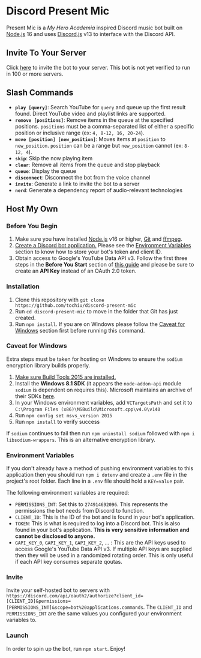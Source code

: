 # Discord Present Mic

  

Present Mic is a *My Hero Academia* inspired Discord music bot built on [Node.js](https://nodejs.org/  "Node.js Website") 16 and uses [Discord.js](https://discord.js.org/  "Discord.js Website") v13 to interface with the Discord API.

## Invite To Your Server ##

  

Click [here](https://discord.com/api/oauth2/authorize?client_id=898104335387467786&permissions=274914692096&scope=bot%20applications.commands  "Discord Invite Link") to invite the bot to your server. This bot is not yet verified to run in 100 or more servers.

## Slash Commands ##

 - **`play [query]`**: Search YouTube for `query` and queue up the first result found. Direct YouTube video and playlist links are supported.
 - **`remove [positions]`**: Remove items in the queue at the specified positions. `positions` must be a comma-separated list of either a specific position or inclusive range (ex: `4, 8-12, 16, 20-24`).
 - **`move [position] [new_position]`**: Moves items at `position` to `new_position`. `position` can be a range but `new_position` cannot (ex: `8-12, 4`).
 - **`skip`**: Skip the now playing item
 - **`clear`**: Remove all items from the queue and stop playback
 - **`queue`**: Display the queue
 - **`disconnect`**: Disconnect the bot from the voice channel
 - **`invite`**: Generate a link to invite the bot to a server
 - **`nerd`**: Generate a dependency report of audio-relevant technologies

  




  

## Host My Own ##

### Before You Begin ###
  
 1. Make sure you have installed [Node.js](https://nodejs.org/  "Node.js Website") v16 or higher, [Git](https://git-scm.com/book/en/v2/Getting-Started-Installing-Git) and [ffmpeg](https://ffmpeg.org/).
 2. [Create a Discord bot application.](https://discordjs.guide/preparations/setting-up-a-bot-application.html#creating-your-bot) Please see the [Environment Variables](#environment-variables) section to know how to store your  bot's token and client ID.
 3. Obtain access to Google's YouTube Data API v3. Follow the first three steps in the **Before You Start** section of [this guide](https://developers.google.com/youtube/v3/getting-started) and please be sure to create an **API Key** instead of an OAuth 2.0 token.

### Installation ###

 1. Clone this repository with `git clone https://github.com/tochiu/discord-present-mic`
 2. Run `cd discord-present-mic` to move in the folder that Git has just created.
 3. Run `npm install`. If you are on Windows please follow the [Caveat for Windows](#caveat-for-windows) section first before running this command.
 
 ### Caveat for Windows ###

Extra steps must be taken for hosting on Windows to ensure the `sodium` encryption library builds properly.

 1. [Make sure Build Tools 2015 are installed.](https://www.microsoft.com/en-us/download/details.aspx?id=48159)
 2. Install the  **Windows 8.1 SDK**  (it appears the  `node-addon-api`  module `sodium` is dependent on requires this). Microsoft maintains an archive of their SDKs  [here](https://developer.microsoft.com/en-us/windows/downloads/sdk-archive/). 
 3. In your Windows environment variables, add `VCTargetsPath` and set it to `C:\Program Files (x86)\MSBuild\Microsoft.cpp\v4.0\v140`
 4. Run  `npm config set msvs_version 2015`
 5. Run `npm install` to verify success

If `sodium` continues to fail then run `npm uninstall sodium` followed with `npm i libsodium-wrappers`. This is an alternative encryption library.

### Environment Variables ###

If you don't already have a method of pushing environment variables to this application then you should run `npm i dotenv` and create a `.env` file in the project's root folder. Each line in a `.env` file should hold a `KEY=value` pair.

The following environment variables are required:

 - `PERMISSIONS_INT`: Set this to `274914692096`. This represents the permissions the bot needs from Discord to function.
 - `CLIENT_ID`: This is the ID of the bot and is found in your bot's application.
 - `TOKEN`: This is what is required to log into a Discord bot. This is also found in your bot's application. **This is very sensitive information and cannot be disclosed to anyone.**
 - `GAPI_KEY_0`, `GAPI_KEY_1`, `GAPI_KEY_2`, ... : This are the API keys used to access Google's YouTube Data API v3. If multiple API keys are supplied then they will be used in a randomized rotating order. This is only useful if each API key consumes separate qoutas. 
 
 ### Invite ###

Invite your self-hosted bot to servers with `https://discord.com/api/oauth2/authorize?client_id=[CLIENT_ID]&permissions=[PERMISSIONS_INT]&scope=bot%20applications.commands`. The `CLIENT_ID` and `PERMISSIONS_INT` are the same values you configured your environment variables to.

### Launch ###

In order to spin up the bot, run `npm start`. Enjoy!